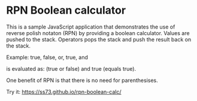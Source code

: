 # RPN Boolean calculator

This is a sample JavaScript application that demonstrates the use of reverse polish notaton (RPN) by providing a boolean calculator. Values are pushed to the stack. Operators pops the stack and push the result back on the stack.

Example:
true, false, or, true, and

is evaluated as:
(true or false) and true (equals true).

One benefit of RPN is that there is no need for parenthesises.

Try it: https://ss73.github.io/rpn-boolean-calc/
